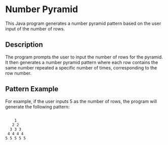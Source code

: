 # Number Pyramid

This Java program generates a number pyramid pattern based on the user input of the number of rows.

## Description

The program prompts the user to input the number of rows for the pyramid. It then generates a number pyramid pattern where each row contains the same number repeated a specific number of times, corresponding to the row number.

## Pattern Example

For example, if the user inputs 5 as the number of rows, the program will generate the following pattern:

```

    1 
   2 2 
  3 3 3
 4 4 4 4
5 5 5 5 5

```
